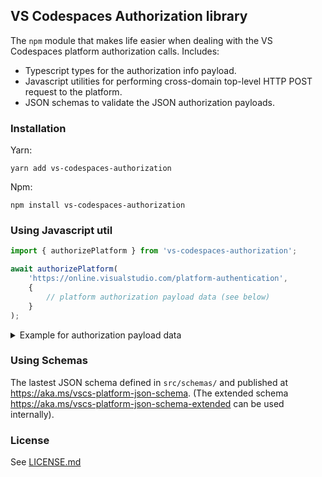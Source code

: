 ## VS Codespaces Authorization library

The `npm` module that makes life easier when dealing with the VS Codespaces platform authorization calls. Includes:

- Typescript types for the authorization info payload.
- Javascript utilities for performing cross-domain top-level HTTP POST request to the platform.
- JSON schemas to validate the JSON authorization payloads.

### Installation

Yarn:
```shell
yarn add vs-codespaces-authorization
```

Npm:
```shell
npm install vs-codespaces-authorization
```

### Using Javascript util

```typescript
import { authorizePlatform } from 'vs-codespaces-authorization';

await authorizePlatform(
    'https://online.visualstudio.com/platform-authentication',
    {
        // platform authorization payload data (see below)
    }
);

```

<details>
  <summary>Example for authorization payload data</summary>
  
```json
{
  "partnerName": "github",
  "managementPortalUrl": "https://github.com/codespaces",
  "codespaceToken": "<codespace JWT>",
  "credentials": [
    {
      "expiration": 10000000000000,
      "token": "<github token>",
      "host": "github.com",
      "path": "/"
    }
  ],
  "codespaceId": "<codespace guid>",
  "vscodeSettings": {
    "vscodeChannel": "insider",
    "defaultSettings": {
      "workbench.colorTheme": "GitHub Light",
      "workbench.startupEditor": "welcomePageInEmptyWorkbench"
    },
    "defaultExtensions": [
      {
        "id": "GitHub.vscode-pull-request-github",
        "kind": "workspace"
      },
      {
        "id": "ms-vsliveshare.vsliveshare"
      }
    ],
    "defaultAuthSessions": [
      {
        "type": "github",
        "id": "a0446d79-9ec8-4373-ba94-df7bc46a9acf",
        "accessToken": "<github token>",
        "scopes": [
          "read:user",
          "user:email",
          "repo"
        ]
      }
    ]
  }
}
```
</details>

### Using Schemas

The lastest JSON schema defined in `src/schemas/` and published at https://aka.ms/vscs-platform-json-schema.
(The extended schema https://aka.ms/vscs-platform-json-schema-extended can be used internally).

### License

See [LICENSE.md](./LICENSE.md)
